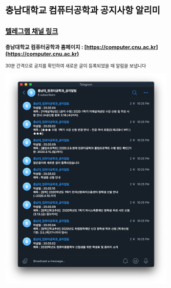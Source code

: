 # 충남대학교 컴퓨터공학과 공지사항 알리미

## [텔레그램 채널 링크](https://t.me/cnu_computer_noti)

### 충남대학교 컴퓨터공학과 홈페이지 : [https://computer.cnu.ac.kr](https://computer.cnu.ac.kr)

30분 간격으로 공지를 확인하여 새로운 글이 등록되었을 때 알림을 보냅니다

![](screenshot.png)
